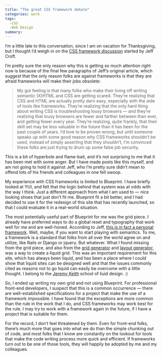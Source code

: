 ```yaml
---
title: "The great CSS framework debate"
categories: work
tags:
  -CSS
  -Web Design
summary: 
---
```

<p>I&#8217;m a little late to this conversation, since I am on vacation for Thanksgiving, but I thought I&#8217;d weigh in on the <a href="http://www2.jeffcroft.com/blog/2007/nov/17/whats-not-love-about-css-frameworks/"><span class="caps">CSS</span> framework discussion</a> started by Jeff Croft.</p>

<p>I&#8217;m pretty sure the only reason why this is getting so much attention right now is because of the final few paragraphs of Jeff&#8217;s original article, which suggest that the only reason folks are against frameworks is that they are afraid frameworks will make their jobs obsolete:</p>

<blockquote>
<p>My gut feeling is that many folks who make their living off writing semantic (X)HTML and <span class="caps">CSS</span> are getting scared. They’re realizing that <span class="caps">CSS</span> and <span class="caps">HTML</span> are actually pretty darn easy, especially with the aide of tools like frameworks. They’re realizing that the only hard thing about writing <span class="caps">CSS</span> is troubleshooting lousy browsers — and they’re realizing that lousy browsers are fewer and farther between than ever, and getting fewer every year. They’re realizing, quite frankly, that their skill set may be less valuable in the future than it has been for the past couple of years. I’d love to be proven wrong, but until someone speaks up with some good reason why <span class="caps">CSS</span> frameworks shouldn’t be used, instead of simply asserting that they shouldn’t, I’m convinced these folks are just trying to drum up some false job security.</p>
</blockquote>

<p>This is a bit of hyperbole and flame-bait, and it&#8217;s not surprising to me that it has been met with some anger. But I have made posts like this myself, and am not going to hold it against Jeff, who I&#8217;m pretty sure didn&#8217;t mean to offend lots of his friends and colleagues in one fell swoop.</p>

<p>My experience with <span class="caps">CSS</span> frameworks is limited to Blueprint. I have briefly looked at <span class="caps">YUI</span>, and felt that the logic behind that system was at odds with the way I think. Just a different approach from what I am used to &#8212; nice looking shoes that just don&#8217;t fit me. Blueprint fit a bit better, and I had decided to use it for the redesign of this site that has recently launched, so that I could evaluate it in a real-world situation.</p>

<p>The most potentially useful part of Blueprint for me was the grid piece. I already have preferred ways to do a global reset and typography that work well for me and are well-honed. According to Jeff, <a href="http://www2.jeffcroft.com/blog/2007/nov/18/follow-up-css-frameworks/">this is in fact a personal framework</a>. Well, maybe, if you want to start playing with semantics. To me, a framework is a standard that folks from all over the world agree on and utilize, like Rails or Django or jquery. But whatever. What I found missing from the grid piece, and also from the <a href="http://kematzy.com/blueprint-generator/">grid generator</a> and <a href="http://www.ajaxbestiary.com/Labs/LayoutTool/index.htm">layout generator</a>, was a way to create a liquid grid. This was an important requirement for this site, which has always been liquid, and has been a place where I could show that liquid sites can be designed well and that the issues commonly cited as reasons not to go liquid can easily be overcome with a little thought. I belong to the <a href="http://adactio.com">Jeremy Keith</a> school of liuid design. :)</p>

<p>So, I ended up writing my own grid and not using Blueprint. For professional front-end developers, I suspect that this is a common occurrence &#8212; there are well-established specifications for a project that make the use of a framework impossible. I have found that the exceptions are more common than the rule in the work that I do, and <span class="caps">CSS</span> frameworks may work best for the rule. I may try to work with a framework again in the future, if I have a project that is suitable for them. </p>

<p>For the record, I don&#8217;t feel threatened by them. Even for front-end folks, there&#8217;s much more that goes into what we do than the simple chunking out of code, and most folks that I know are constantly on the lookout for tools that make the code writing process more quick and efficient. If frameworks turn out to be one of those tools, they will happily be adopted by me and my colleagues.</p>
